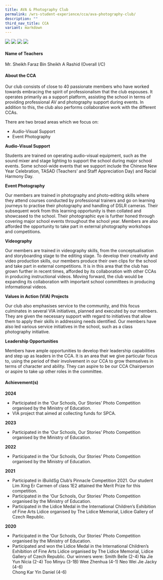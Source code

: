 ```yaml
---
title: AVA & Photography Club
permalink: /wrs-student-experience/cca/ava-photography-club/
description: ""
third_nav_title: CCA
variant: markdown
---
```

![](/images/CCA/AVA_1.png)
![](/images/CCA/AVA_2.png)
![](/images/CCA/AVA_3.png)
![](/images/CCA/AVA_4.png)
#### **Name of Teachers**

Mr. Sheikh Faraz Bin Sheikh A Rashid (Overall I/C)

#### **About the CCA**

Our club consists of close to 40 passionate members who have worked towards embracing the spirit of professionalism that the club espouses. It operates primarily as a support platform, assisting the school in terms of providing professional AV and photography support during events. In addition to this, the club also performs collaborative work with the different CCAs.

There are two broad areas which we focus on: 
* Audio-Visual Support
* Event Photography


**Audio-Visual Support** 

Students are trained on operating audio-visual equipment, such as the sound mixer and stage lighting to support the school during major school events. Some school-wide events that we support include the Chinese New Year Celebration, TASAD (Teachers’ and Staff Appreciation Day) and Racial Harmony Day.   

**Event Photography**

Our members are trained in photography and photo-editing skills where they attend courses conducted by professional trainers and go on learning journeys to practise their photography and handling of DSLR cameras. Their subsequent work from this learning opportunity is then collated and showcased to the school. Their photographic eye is further honed through covering major school events throughout the school year. Members are also afforded the opportunity to take part in external photography workshops and competitions.

**Videography**

Our members are trained in videography skills, from the conceptualisation and storyboarding stage to the editing stage. To develop their creativity and video production skills, our members produce their own clips for the school and take part in external competitions. It is in this area that the club has grown further in recent times, afforded by its collaboration with other CCAs in producing instructional videos. Moving forward, the club would be expanding its collaboration with important school committees in producing informational videos.

**Values in Action (VIA) Projects**

Our club also emphasises service to the community, and this focus culminates in several VIA initiatives, planned and executed by our members. They are given the necessary support with regard to initiatives that allow them to apply their skills in addressing needs identified. Our members have also led various service initiatives in the school, such as a class photography initiative.

**Leadership Opportunities**

Members have ample opportunities to develop their leadership capabilities and step up as leaders in the CCA. It is an area that we give particular focus to, using the period of their involvement in our CCA to grow themselves in terms of character and ability. They can aspire to be our CCA Chairperson or aspire to take up other roles in the committee.

#### **Achievement(s)**


**2024**

* Participated in the ‘Our Schools, Our Stories’ Photo Competition organised by the Ministry of Education.
* VIA project that aimed at collecting funds for SPCA.

**2023**

* Participated in the ‘Our Schools, Our Stories’ Photo Competition organised by the Ministry of Education.

**2022**

* Participated in the ‘Our Schools, Our Stories’ Photo Competition organised by the Ministry of Education.

**2021**

* Participated in iBuildSg Club’s Pinnacle Competition 2021. Our student Lim Xing Er Carmen of class 1E2 attained the Merit Prize for this competition.
* Participated in the ‘Our Schools, Our Stories’ Photo Competition organised by the Ministry of Education.
* Participated in the Lidice Medal in the International Children’s Exhibition of Fine Arts Lidice organised by The Lidice Memorial, Lidice Gallery of Czech Republic.

**2020**
* Participated in the ‘Our Schools, Our Stories’ Photo Competition organised by the Ministry of Education.
* Participated and won the Lidice Medal in the International Children’s Exhibition of Fine Arts Lidice organised by The Lidice Memorial, Lidice Gallery of Czech Republic. Our winners were:
Smith Belle (2-4) 	Na Jie Yun Nicia (2-4)		Too Minyu (3-1B)	Wee Zhenhua (4-1)	Neo Wei Jie Jacky (4-6) 	
Chong Kar Yin Daniel (4-6) 
